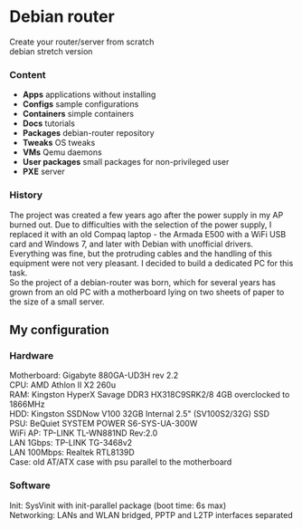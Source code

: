 # Debian router
Create your router/server from scratch  
debian stretch version

### Content
* **Apps** applications without installing
* **Configs** sample configurations
* **Containers** simple containers
* **Docs** tutorials
* **Packages** debian-router repository
* **Tweaks** OS tweaks
* **VMs** Qemu daemons
* **User packages** small packages for non-privileged user
* **PXE** server

### History
The project was created a few years ago after the power supply in my AP burned out. Due to difficulties with the selection of the power supply, I replaced it with an old Compaq laptop - the Armada E500 with a WiFi USB card and Windows 7, and later with Debian with unofficial drivers. Everything was fine, but the protruding cables and the handling of this equipment were not very pleasant. I decided to build a dedicated PC for this task.  
So the project of a debian-router was born, which for several years has grown from an old PC with a motherboard lying on two sheets of paper to the size of a small server.

## My configuration
### Hardware
Motherboard: Gigabyte 880GA-UD3H rev 2.2  
CPU: AMD Athlon II X2 260u  
RAM: Kingston HyperX Savage DDR3 HX318C9SRK2/8 4GB overclocked to 1866MHz  
HDD: Kingston SSDNow V100 32GB Internal 2.5" (SV100S2/32G) SSD  
PSU: BeQuiet SYSTEM POWER S6-SYS-UA-300W  
WiFi AP: TP-LINK TL-WN881ND Rev:2.0  
LAN 1Gbps: TP-LINK TG-3468v2  
LAN 100Mbps: Realtek RTL8139D  
Case: old AT/ATX case with psu parallel to the motherboard
### Software
Init: SysVinit with init-parallel package (boot time: 6s max)  
Networking: LANs and WLAN bridged, PPTP and L2TP interfaces separated
